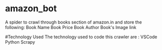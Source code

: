 # amazon_bot

A spider to crawl through books section of amazon.in and store the following:
Book Name
Book Price
Book Author
Book's Image link

#Technology Used
The technology used to code this crawler are :
VSCode
Python
Scrapy

 
